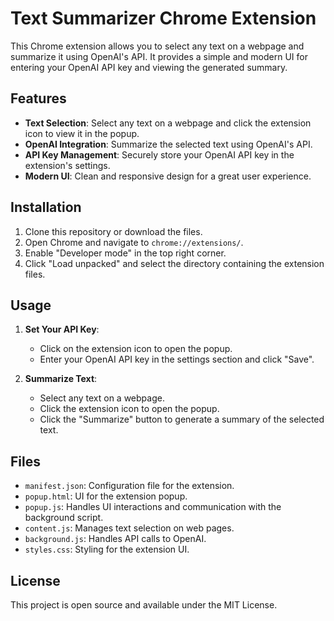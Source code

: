 # Text Summarizer Chrome Extension

This Chrome extension allows you to select any text on a webpage and summarize it using OpenAI's API. It provides a simple and modern UI for entering your OpenAI API key and viewing the generated summary.

## Features

- **Text Selection**: Select any text on a webpage and click the extension icon to view it in the popup.
- **OpenAI Integration**: Summarize the selected text using OpenAI's API.
- **API Key Management**: Securely store your OpenAI API key in the extension's settings.
- **Modern UI**: Clean and responsive design for a great user experience.

## Installation

1. Clone this repository or download the files.
2. Open Chrome and navigate to `chrome://extensions/`.
3. Enable "Developer mode" in the top right corner.
4. Click "Load unpacked" and select the directory containing the extension files.

## Usage

1. **Set Your API Key**:
   - Click on the extension icon to open the popup.
   - Enter your OpenAI API key in the settings section and click "Save".

2. **Summarize Text**:
   - Select any text on a webpage.
   - Click the extension icon to open the popup.
   - Click the "Summarize" button to generate a summary of the selected text.

## Files

- `manifest.json`: Configuration file for the extension.
- `popup.html`: UI for the extension popup.
- `popup.js`: Handles UI interactions and communication with the background script.
- `content.js`: Manages text selection on web pages.
- `background.js`: Handles API calls to OpenAI.
- `styles.css`: Styling for the extension UI.


## License

This project is open source and available under the MIT License. 